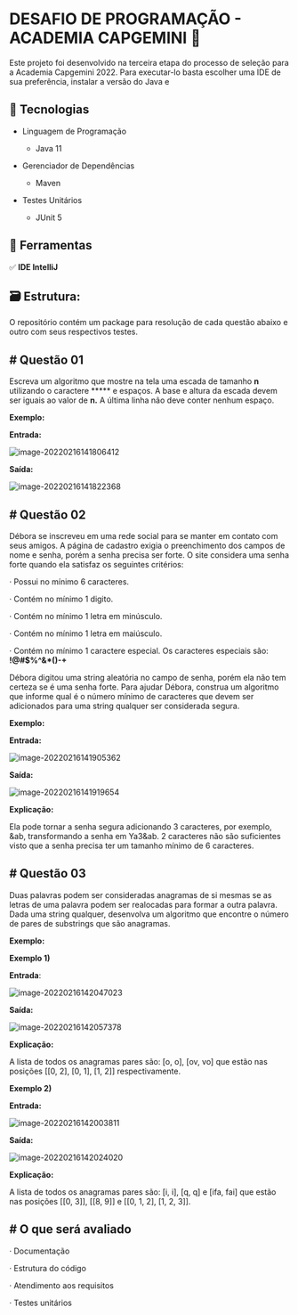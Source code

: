 # **DESAFIO DE PROGRAMAÇÃO - ACADEMIA CAPGEMINI** 📒

Este projeto foi desenvolvido na terceira etapa do processo de seleção para a Academia Capgemini 2022.
Para executar-lo basta escolher uma IDE de sua preferência, instalar a versão do Java e 



## 📁 Tecnologias 

- Linguagem de Programação
  - Java 11

- Gerenciador de Dependências
  - Maven

- Testes Unitários
  - JUnit 5



## 💾 Ferramentas

✅ **IDE IntelliJ**



## :card_file_box: Estrutura:

O repositório contém um package para resolução de cada questão abaixo e outro com seus respectivos testes.



## **# Questão 01**

 

Escreva um algoritmo que mostre na tela uma escada de tamanho **n** utilizando o caractere ***** e espaços. A base e altura da escada devem ser iguais ao valor de **n.** A última linha não deve conter nenhum espaço.

**Exemplo:**

**Entrada:**

![image-20220216141806412](C:\Users\thays\AppData\Roaming\Typora\typora-user-images\image-20220216141806412.png)

**Saída:**

![image-20220216141822368](C:\Users\thays\AppData\Roaming\Typora\typora-user-images\image-20220216141822368.png)



## **# Questão 02**

 

Débora se inscreveu em uma rede social para se manter em contato com seus amigos. A página de cadastro exigia o preenchimento dos campos de nome e senha, porém a senha precisa ser forte. O site considera uma senha forte quando ela satisfaz os seguintes critérios:

·    Possui no mínimo 6 caracteres.

·    Contém no mínimo 1 digito.

·    Contém no mínimo 1 letra em minúsculo.

·    Contém no mínimo 1 letra em maiúsculo.

·    Contém no mínimo 1 caractere especial. Os caracteres especiais são: **!@#$%^&\*()-+**

Débora digitou uma string aleatória no campo de senha, porém ela não tem certeza se é uma senha forte. Para ajudar Débora, construa um algoritmo que informe qual é o número mínimo de caracteres que devem ser adicionados para uma string qualquer ser considerada segura.

 

**Exemplo:**

**Entrada:**

![image-20220216141905362](C:\Users\thays\AppData\Roaming\Typora\typora-user-images\image-20220216141905362.png)

**Saída:**

![image-20220216141919654](C:\Users\thays\AppData\Roaming\Typora\typora-user-images\image-20220216141919654.png)

**Explicação:**

Ela pode tornar a senha segura adicionando 3 caracteres, por exemplo, &ab, transformando a senha em Ya3&ab. 2 caracteres não são suficientes visto que a senha precisa ter um tamanho mínimo de 6 caracteres.



## **# Questão 03**

Duas palavras podem ser consideradas anagramas de si mesmas se as letras de uma palavra podem ser realocadas para formar a outra palavra. Dada uma string qualquer, desenvolva um algoritmo que encontre o número de pares de substrings que são anagramas.

**Exemplo:**

**Exemplo 1)**

**Entrada**:

![image-20220216142047023](C:\Users\thays\AppData\Roaming\Typora\typora-user-images\image-20220216142047023.png)

 

**Saída:**

![image-20220216142057378](C:\Users\thays\AppData\Roaming\Typora\typora-user-images\image-20220216142057378.png)

 

**Explicação:**

A lista de todos os anagramas pares são: [o, o], [ov, vo] que estão nas posições [[0, 2], [0, 1], [1, 2]] respectivamente. 

 

 

**Exemplo 2)**

**Entrada:**

![image-20220216142003811](C:\Users\thays\AppData\Roaming\Typora\typora-user-images\image-20220216142003811.png)

 

**Saída:**

![image-20220216142024020](C:\Users\thays\AppData\Roaming\Typora\typora-user-images\image-20220216142024020.png) 

 

**Explicação:**

A lista de todos os anagramas pares são: [i, i], [q, q] e [ifa, fai] que estão nas posições [[0, 3]], [[8, 9]] e [[0, 1, 2], [1, 2, 3]].

 

## **# O que será avaliado**

·    Documentação

·    Estrutura do código

·    Atendimento aos requisitos

·    Testes unitários




